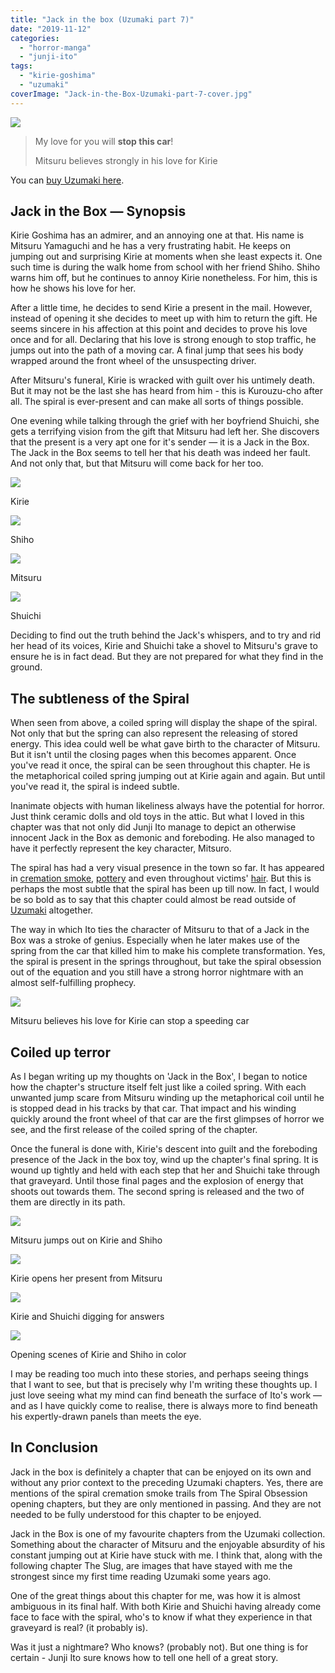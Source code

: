 ```yaml
---
title: "Jack in the box (Uzumaki part 7)"
date: "2019-11-12"
categories: 
  - "horror-manga"
  - "junji-ito"
tags: 
  - "kirie-goshima"
  - "uzumaki"
coverImage: "Jack-in-the-Box-Uzumaki-part-7-cover.jpg"
---
```


[![](images/Jack-in-the-Box-Uzumaki-part-7-cover.jpg)](https://davidpeach.co.uk/wp-content/uploads/2023/03/Jack-in-the-Box-Uzumaki-part-7-cover.jpg)

> My love for you will **stop this car**!
> 
> Mitsuru believes strongly in his love for Kirie

You can [buy Uzumaki here](https://amzn.to/2NClvXB).

## Jack in the Box — Synopsis

Kirie Goshima has an admirer, and an annoying one at that. His name is Mitsuru Yamaguchi and he has a very frustrating habit. He keeps on jumping out and surprising Kirie at moments when she least expects it. One such time is during the walk home from school with her friend Shiho. Shiho warns him off, but he continues to annoy Kirie nonetheless. For him, this is how he shows his love for her.

After a little time, he decides to send Kirie a present in the mail. However, instead of opening it she decides to meet up with him to return the gift. He seems sincere in his affection at this point and decides to prove his love once and for all. Declaring that his love is strong enough to stop traffic, he jumps out into the path of a moving car. A final jump that sees his body wrapped around the front wheel of the unsuspecting driver.

After Mitsuru's funeral, Kirie is wracked with guilt over his untimely death. But it may not be the last she has heard from him - this is Kurouzu-cho after all. The spiral is ever-present and can make all sorts of things possible.

One evening while talking through the grief with her boyfriend Shuichi, she gets a terrifying vision from the gift that Mitsuru had left her. She discovers that the present is a very apt one for it's sender — it is a Jack in the Box. The Jack in the Box seems to tell her that his death was indeed her fault. And not only that, but that Mitsuru will come back for her too.

[![](images/Kirie-1.jpg)](https://davidpeach.co.uk/wp-content/uploads/2023/03/Kirie-1.jpg)

Kirie

[![](images/Shiho.jpg)](https://davidpeach.co.uk/wp-content/uploads/2023/03/Shiho.jpg)

Shiho

[![](images/Mitsuru.jpg)](https://davidpeach.co.uk/wp-content/uploads/2023/03/Mitsuru.jpg)

Mitsuru

[![](images/Shuichi.jpg)](https://davidpeach.co.uk/wp-content/uploads/2023/03/Shuichi.jpg)

Shuichi

Deciding to find out the truth behind the Jack's whispers, and to try and rid her head of its voices, Kirie and Shuichi take a shovel to Mitsuru's grave to ensure he is in fact dead. But they are not prepared for what they find in the ground.

## The subtleness of the Spiral

When seen from above, a coiled spring will display the shape of the spiral. Not only that but the spring can also represent the releasing of stored energy. This idea could well be what gave birth to the character of Mitsuru. But it isn't until the closing pages when this becomes apparent. Once you've read it once, the spiral can be seen throughout this chapter. He is the metaphorical coiled spring jumping out at Kirie again and again. But until you've read it, the spiral is indeed subtle.

Inanimate objects with human likeliness always have the potential for horror. Just think ceramic dolls and old toys in the attic. But what I loved in this chapter was that not only did Junji Ito manage to depict an otherwise innocent Jack in the Box as demonic and foreboding. He also managed to have it perfectly represent the key character, Mitsuro.

The spiral has had a very visual presence in the town so far. It has appeared in [cremation smoke](https://junjiitomanga.com/the-spiral-obsession-part-2-uzumaki-part-2/), [pottery](https://junjiitomanga.com/the-firing-effect-uzumaki-part-4/) and even throughout victims' [hair](https://junjiitomanga.com/medusa-uzumaki-part-6/). But this is perhaps the most subtle that the spiral has been up till now. In fact, I would be so bold as to say that this chapter could almost be read outside of [Uzumaki](https://junjiitomanga.com/tag/uzumaki/) altogether.

The way in which Ito ties the character of Mitsuru to that of a Jack in the Box was a stroke of genius. Especially when he later makes use of the spring from the car that killed him to make his complete transformation. Yes, the spiral is present in the springs throughout, but take the spiral obsession out of the equation and you still have a strong horror nightmare with an almost self-fulfilling prophecy.

[![](images/Mitsuru-believes-his-love-for-Kirie-can-stop-a-speeding-car.jpg)](https://davidpeach.co.uk/wp-content/uploads/2023/03/Mitsuru-believes-his-love-for-Kirie-can-stop-a-speeding-car.jpg)

Mitsuru believes his love for Kirie can stop a speeding car

## Coiled up terror

As I began writing up my thoughts on 'Jack in the Box', I began to notice how the chapter's structure itself felt just like a coiled spring. With each unwanted jump scare from Mitsuru winding up the metaphorical coil until he is stopped dead in his tracks by that car. That impact and his winding quickly around the front wheel of that car are the first glimpses of horror we see, and the first release of the coiled spring of the chapter.

Once the funeral is done with, Kirie's descent into guilt and the foreboding presence of the Jack in the box toy, wind up the chapter's final spring. It is wound up tightly and held with each step that her and Shuichi take through that graveyard. Until those final pages and the explosion of energy that shoots out towards them. The second spring is released and the two of them are directly in its path.

[![](images/Mitsuru-jumps-out-on-Kirie-and-Shiho.jpg)](https://davidpeach.co.uk/wp-content/uploads/2023/03/Mitsuru-jumps-out-on-Kirie-and-Shiho.jpg)

Mitsuru jumps out on Kirie and Shiho

[![](images/Kirie-opens-her-present-from-Mitsuru.jpg)](https://davidpeach.co.uk/wp-content/uploads/2023/03/Kirie-opens-her-present-from-Mitsuru.jpg)

Kirie opens her present from Mitsuru

[![](images/Kirie-and-Shuichi-digging-for-answers.jpg)](https://davidpeach.co.uk/wp-content/uploads/2023/03/Kirie-and-Shuichi-digging-for-answers.jpg)

Kirie and Shuichi digging for answers

[![](images/Opening-scenes-of-Kirie-and-Shiho-in-color.jpg)](https://davidpeach.co.uk/wp-content/uploads/2023/03/Opening-scenes-of-Kirie-and-Shiho-in-color.jpg)

Opening scenes of Kirie and Shiho in color

I may be reading too much into these stories, and perhaps seeing things that I want to see, but that is precisely why I'm writing these thoughts up. I just love seeing what my mind can find beneath the surface of Ito's work — and as I have quickly come to realise, there is always more to find beneath his expertly-drawn panels than meets the eye.

## In Conclusion

Jack in the box is definitely a chapter that can be enjoyed on its own and without any prior context to the preceding Uzumaki chapters. Yes, there are mentions of the spiral cremation smoke trails from The Spiral Obsession opening chapters, but they are only mentioned in passing. And they are not needed to be fully understood for this chapter to be enjoyed.

Jack in the Box is one of my favourite chapters from the Uzumaki collection. Something about the character of Mitsuru and the enjoyable absurdity of his constant jumping out at Kirie have stuck with me. I think that, along with the following chapter The Slug, are images that have stayed with me the strongest since my first time reading Uzumaki some years ago.

One of the great things about this chapter for me, was how it is almost ambiguous in its final half. With both Kirie and Shuichi having already come face to face with the spiral, who's to know if what they experience in that graveyard is real? (it probably is).

Was it just a nightmare? Who knows? (probably not). But one thing is for certain - Junji Ito sure knows how to tell one hell of a great story.
